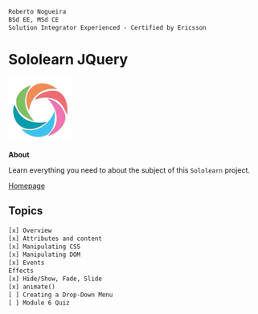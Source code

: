 ```
Roberto Nogueira  
BSd EE, MSd CE
Solution Integrator Experienced - Certified by Ericsson
```
# Sololearn JQuery

![sololearn image](images/sololearn.png)

**About**

Learn everything you need to about the subject of this `Sololearn` project.

[Homepage](https://www.sololearn.com/Play/jQuery/)

## Topics
```
[x] Overview
[x] Attributes and content
[x] Manipulating CSS
[x] Manipulating DOM
[x] Events
Effects
[x] Hide/Show, Fade, Slide
[x] animate()
[ ] Creating a Drop-Down Menu
[ ] Module 6 Quiz
```
